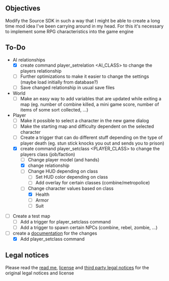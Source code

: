 ## Objectives

Modify the Source SDK in such a way that I might be able to create a long time mod idea I've been carrying around in my head.
For this it's necessary to implement some RPG characteristics into the game engine

## To-Do

* AI relationships
	* [x] create command player_setrelation <AI_CLASS> to change the players relationship
	* [ ] Further optimizations to make it easier to change the settings (maybe load initially from database?)
	* [ ] Save changed relationship in usual save files
* World
	* [ ] Make an easy way to add variables that are updated while exiting a map (eg. number of combine killed, a mini game score, number of items of some sort collected, ...)
* Player
	* [ ] Make it possible to select a character in the new game dialog
	* [ ] Make the starting map and difficulty dependent on the selected character
	* [ ] Create a trigger that can do different stuff depending on the type of player death (eg. stun stick knocks you out and sends you to prison)
	* [x] create command player_setclass <PLAYER_CLASS> to change the players class (job/faction)
		* [ ] Change player model (and hands)
		* [x] change relationship
		* [ ] Change HUD depending on class
			* [ ] Set HUD color depending on class
			* [ ] Add overlay for certain classes (combine/metropolice)
		* [ ] Change character values based on class
			* [x] Health
			* [ ] Armor
			* [ ] Suit
* [ ] Create a test map
	* [ ] Add a trigger for player_setclass command
	* [ ] Add a trigger to spawn certain NPCs (combine, rebel, zombie, ...)
* [ ] create a [documentation](DOCUMENTATION.md) for the changes
	* [x] Add player_setclass command

## Legal notices

Please read the [read me](README), [license](LICENSE) and [third party legal notices](thirdpartylegalnotices.txt) for the original legal notices and license